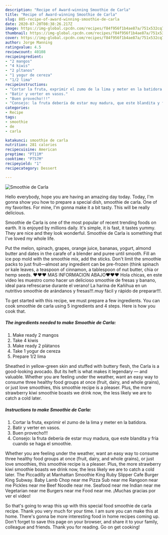 ```yaml
---
description: "Recipe of Award-winning Smoothie de Carla"
title: "Recipe of Award-winning Smoothie de Carla"
slug: 805-recipe-of-award-winning-smoothie-de-carla
date: 2020-07-20T08:38:26.217Z
image: https://img-global.cpcdn.com/recipes/f84f956f1b4ae87a/751x532cq70/smoothie-de-carla-foto-principal.jpg
thumbnail: https://img-global.cpcdn.com/recipes/f84f956f1b4ae87a/751x532cq70/smoothie-de-carla-foto-principal.jpg
cover: https://img-global.cpcdn.com/recipes/f84f956f1b4ae87a/751x532cq70/smoothie-de-carla-foto-principal.jpg
author: Jorge Manning
ratingvalue: 4.5
reviewcount: 40108
recipeingredient:
- "2 mangos"
- "4 kiwis"
- "2 pltanos"
- "1 yogur de cereza"
- "1/2 lima"
recipeinstructions:
- "Cortar la fruta, exprimir el zumo de la lima y meter en la batidora."
- "Batir y verter en vasos."
- "Buen provecho!!!"
- "Consejo: la fruta debería de estar muy madura, que este blandita y fría cuando se haga el smoothie."
categories:
- Recipe
tags:
- smoothie
- de
- carla

katakunci: smoothie de carla 
nutrition: 281 calories
recipecuisine: American
preptime: "PT11M"
cooktime: "PT57M"
recipeyield: "1"
recipecategory: Dessert

---
```



![Smoothie de Carla](https://img-global.cpcdn.com/recipes/f84f956f1b4ae87a/751x532cq70/smoothie-de-carla-foto-principal.jpg)

Hello everybody, hope you are having an amazing day today. Today, I'm gonna show you how to prepare a special dish, smoothie de carla. One of my favorites. For mine, I'm gonna make it a bit tasty. This will be really delicious.

Smoothie de Carla is one of the most popular of recent trending foods on earth. It is enjoyed by millions daily. It's simple, it is fast, it tastes yummy. They are nice and they look wonderful. Smoothie de Carla is something that I've loved my whole life.

Put the melon, spinach, grapes, orange juice, bananas, yogurt, almond butter and dates in the carafe of a blender and puree until smooth. Fill an ice pop mold with the smoothie mix, add the sticks. Don&#39;t limit the smoothie packs to just fruit—almost any ingredient can be pre-frozen (think spinach or kale leaves, a teaspoon of cinnamon, a tablespoon of nut butter, chia or hemp seeds. ♥♥♥ MAS INFORMACION ABAJO♥♥♥ Hola chicas, en este video les muestro como hacer un delicioso smoothie de fresas y banano, ideal para refrescarse durante el verano! La harina de Kañihua en un nutritivo smoothie de arándanos y fresas!!!.muy fácil y rápido de preparar!!!.


To get started with this recipe, we must prepare a few ingredients. You can cook smoothie de carla using 5 ingredients and 4 steps. Here is how you cook that.

<!--inarticleads1-->

##### The ingredients needed to make Smoothie de Carla:

1. Make ready 2 mangos
1. Take 4 kiwis
1. Make ready 2 plátanos
1. Take 1 yogur de cereza
1. Prepare 1/2 lima


Sheathed in yellow-green skin and stuffed with buttery flesh, the Carla is a good-looking avocado. But its heft is what makes it legendary — and valuable. Whether you are feeling under the weather, want an easy way to consume three healthy food groups at once (fruit, dairy, and whole grains), or just love smoothies, this smoothie recipe is a pleaser. Plus, the more strawberry kiwi smoothie boasts we drink now, the less likely we are to catch a cold later. 

<!--inarticleads2-->

##### Instructions to make Smoothie de Carla:

1. Cortar la fruta, exprimir el zumo de la lima y meter en la batidora.
1. Batir y verter en vasos.
1. Buen provecho!!!
1. Consejo: la fruta debería de estar muy madura, que este blandita y fría cuando se haga el smoothie.


Whether you are feeling under the weather, want an easy way to consume three healthy food groups at once (fruit, dairy, and whole grains), or just love smoothies, this smoothie recipe is a pleaser. Plus, the more strawberry kiwi smoothie boasts we drink now, the less likely we are to catch a cold later. The Piccadilly at Manhattan Smoothie King Ruby Slipper Cafe Burger King Subway. Baby Lamb Chop near me Pizza Sub near me Rangoon near me Pickles near me Beef Noodle near me. Seafood near me Indian near me Vegetarian near me Burgers near me Food near me. ¡Muchas gracias por ver el video! 

So that's going to wrap this up with this special food smoothie de carla recipe. Thank you very much for your time. I am sure you can make this at home. There's gonna be more interesting food in home recipes coming up. Don't forget to save this page on your browser, and share it to your family, colleague and friends. Thank you for reading. Go on get cooking!
